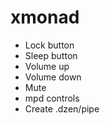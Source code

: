 # xmonad

- Lock button
- Sleep button
- Volume up
- Volume down
- Mute
- mpd controls
- Create .dzen/pipe
